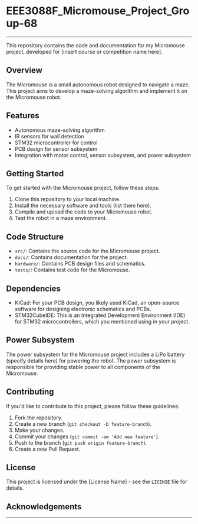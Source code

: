 # EEE3088F_Micromouse_Project_Group-68

---

This repository contains the code and documentation for my Micromouse project, developed for [insert course or competition name here].

## Overview

The Micromouse is a small autonomous robot designed to navigate a maze. This project aims to develop a maze-solving algorithm and implement it on the Micromouse robot.

## Features

- Autonomous maze-solving algorithm
- IR sensors for wall detection
- STM32 microcontroller for control
- PCB design for sensor subsystem
- Integration with motor control, sensor subsystem, and power subsystem

## Getting Started

To get started with the Micromouse project, follow these steps:

1. Clone this repository to your local machine.
2. Install the necessary software and tools (list them here).
3. Compile and upload the code to your Micromouse robot.
4. Test the robot in a maze environment.

## Code Structure

- `src/`: Contains the source code for the Micromouse project.
- `docs/`: Contains documentation for the project.
- `hardware/`: Contains PCB design files and schematics.
- `tests/`: Contains test code for the Micromouse.

## Dependencies

- KiCad: For your PCB design, you likely used KiCad, an open-source software for designing electronic schematics and PCBs.
- STM32CubeIDE: This is an Integrated Development Environment (IDE) for STM32 microcontrollers, which you mentioned using in your project.

## Power Subsystem

The power subsystem for the Micromouse project includes a LiPo battery (specify details here) for powering the robot. The power subsystem is responsible for providing stable power to all components of the Micromouse.

## Contributing

If you'd like to contribute to this project, please follow these guidelines:

1. Fork the repository.
2. Create a new branch (`git checkout -b feature-branch`).
3. Make your changes.
4. Commit your changes (`git commit -am 'Add new feature'`).
5. Push to the branch (`git push origin feature-branch`).
6. Create a new Pull Request.

## License

This project is licensed under the [License Name] - see the `LICENSE` file for details.

## Acknowledgements



---
